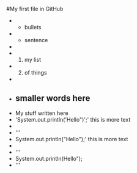 #My first file in GitHub
+ - bullets
+ - sentence
+
+ 1. my list
+ 2. of things
+ 
+ ## smaller words here
+ My stuff written here
+ 'System.out.println('Hello")';' this is more text 
+
+ '''
+ System.out.println("Hello");' this is more text
+
+ '''
+ System.out.println(Hello");
+ '''
